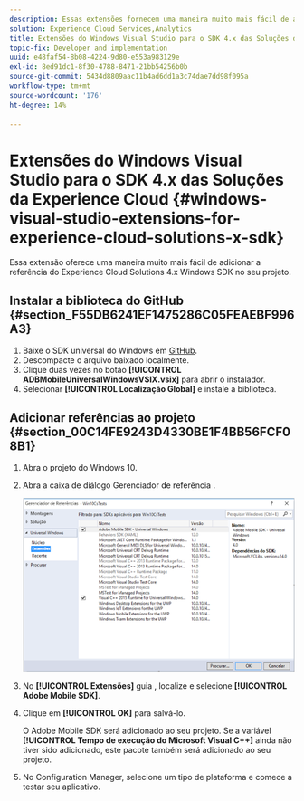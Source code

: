 ```yaml
---
description: Essas extensões fornecem uma maneira muito mais fácil de adicionar a referência do Experience Cloud Solutions 4.x Windows SDK no seu projeto.
solution: Experience Cloud Services,Analytics
title: Extensões do Windows Visual Studio para o SDK 4.x das Soluções da Experience Cloud
topic-fix: Developer and implementation
uuid: e48faf54-8b08-4224-9d80-e553a983129e
exl-id: 8ed91dc1-8f30-4788-8471-21bb54256b0b
source-git-commit: 5434d8809aac11b4ad6dd1a3c74dae7dd98f095a
workflow-type: tm+mt
source-wordcount: '176'
ht-degree: 14%

---
```


# Extensões do Windows Visual Studio para o SDK 4.x das Soluções da Experience Cloud {#windows-visual-studio-extensions-for-experience-cloud-solutions-x-sdk}

Essa extensão oferece uma maneira muito mais fácil de adicionar a referência do Experience Cloud Solutions 4.x Windows SDK no seu projeto.

## Instalar a biblioteca do GitHub {#section_F55DB6241EF1475286C05FEAEBF996A3}

1. Baixe o SDK universal do Windows em [GitHub](https://github.com/Adobe-Marketing-Cloud/mobile-services/releases).
1. Descompacte o arquivo baixado localmente.
1. Clique duas vezes no botão **[!UICONTROL ADBMobileUniversalWindowsVSIX.vsix]** para abrir o instalador.
1. Selecionar **[!UICONTROL Localização Global]** e instale a biblioteca.

## Adicionar referências ao projeto {#section_00C14FE9243D4330BE1F4BB56FCF08B1}

1. Abra o projeto do Windows 10.
1. Abra a caixa de diálogo Gerenciador de referência .

   ![](assets/ref_manager.png)

1. No **[!UICONTROL Extensões]** guia , localize e selecione **[!UICONTROL Adobe Mobile SDK]**.
1. Clique em **[!UICONTROL OK]** para salvá-lo.

   O Adobe Mobile SDK será adicionado ao seu projeto. Se a variável **[!UICONTROL Tempo de execução do Microsoft Visual C++]** ainda não tiver sido adicionado, este pacote também será adicionado ao seu projeto.

1. No Configuration Manager, selecione um tipo de plataforma e comece a testar seu aplicativo.
